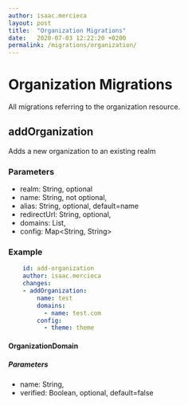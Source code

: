 ```yaml
---
author: isaac.mercieca
layout: post
title:  "Organization Migrations"
date:   2020-07-03 12:22:20 +0200
permalink: /migrations/organization/
---
```

# Organization Migrations
All migrations referring to the organization resource.

## addOrganization
Adds a new organization to an existing realm

### Parameters
- realm: String, optional
- name: String, not optional,
- alias: String, optional, default=name
- redirectUrl: String, optional,
- domains: List<OrganizationDomain>,
- config: Map<String, String>

### Example
```yaml
    id: add-organization
    author: isaac.mercieca
    changes:
    - addOrganization:
        name: test
        domains:
          - name: test.com
        config:
          - theme: theme
```

#### OrganizationDomain
##### Parameters
- name: String,
- verified: Boolean, optional, default=false